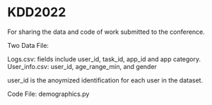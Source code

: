 # KDD2022
For sharing the data and code of work submitted to the conference.


Two Data File:

Logs.csv: fields include user_id, task_id, app_id and app category. 
User_info.csv: user_id, age_range_min, and gender

user_id is the anoymized identification for each user in the dataset.


Code File:
demographics.py
